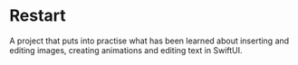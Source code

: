 # Restart

A project that puts into practise what has been learned about inserting and editing images, 
creating animations and editing text in SwiftUI.
